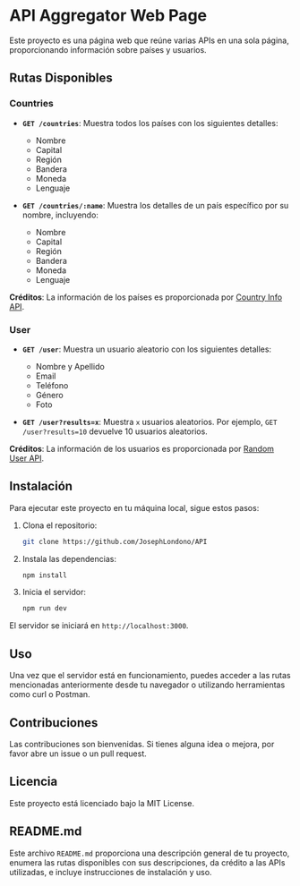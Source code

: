 # API Aggregator Web Page

Este proyecto es una página web que reúne varias APIs en una sola página, proporcionando información sobre países y usuarios.

## Rutas Disponibles

### Countries

- **`GET /countries`**: Muestra todos los países con los siguientes detalles:
  - Nombre
  - Capital
  - Región
  - Bandera
  - Moneda
  - Lenguaje

- **`GET /countries/:name`**: Muestra los detalles de un país específico por su nombre, incluyendo:
  - Nombre
  - Capital
  - Región
  - Bandera
  - Moneda
  - Lenguaje

**Créditos**: La información de los países es proporcionada por [Country Info API](https://countryinfoapi.com/).

### User

- **`GET /user`**: Muestra un usuario aleatorio con los siguientes detalles:
  - Nombre y Apellido
  - Email
  - Teléfono
  - Género
  - Foto

- **`GET /user?results=x`**: Muestra `x` usuarios aleatorios. Por ejemplo, `GET /user?results=10` devuelve 10 usuarios aleatorios.

**Créditos**: La información de los usuarios es proporcionada por [Random User API](https://randomuser.me/).

## Instalación

Para ejecutar este proyecto en tu máquina local, sigue estos pasos:

1. Clona el repositorio:
   ```sh
   git clone https://github.com/JosephLondono/API
    ```


2. Instala las dependencias:
    ```sh
    npm install
    ```

3. Inicia el servidor:
    ```sh
    npm run dev

    ```
El servidor se iniciará en `http://localhost:3000`.

## Uso
Una vez que el servidor está en funcionamiento, puedes acceder a las rutas mencionadas anteriormente desde tu navegador o utilizando herramientas como curl o Postman.

## Contribuciones
Las contribuciones son bienvenidas. Si tienes alguna idea o mejora, por favor abre un issue o un pull request.

## Licencia
Este proyecto está licenciado bajo la MIT License.
    

## README.md    
Este archivo `README.md` proporciona una descripción general de tu proyecto, enumera las rutas disponibles con sus descripciones, da crédito a las APIs utilizadas, e incluye instrucciones de instalación y uso.
